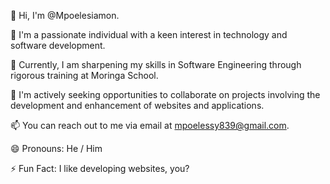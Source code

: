 👋 Hi, I'm @Mpoelesiamon.

👀 I'm a passionate individual with a keen interest in technology and software development.

🌱 Currently, I am sharpening my skills in Software Engineering through rigorous training at Moringa School.

💼 I'm actively seeking opportunities to collaborate on projects involving the development and enhancement of websites and applications.

📫 You can reach out to me via email at mpoelessy839@gmail.com.

😄 Pronouns: He / Him

⚡ Fun Fact: I like developing websites, you?


<!---
Mpoelesiamon/Mpoelesiamon is a ✨ special ✨ repository because its `README.md` (this file) appears on your GitHub profile.
You can click the Preview link to take a look at your changes.
--->

